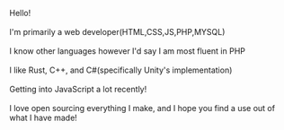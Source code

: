 Hello!
<br><br>
I'm primarily a web developer(HTML,CSS,JS,PHP,MYSQL)
<br><br>
I know other languages however I'd say I am most fluent in PHP
<br><br>
I like Rust, C++, and C#(specifically Unity's implementation)
<br><br>
Getting into JavaScript a lot recently!
<br><br>
I love open sourcing everything I make, and I hope you find a use out of what I have made!
<br><br>
